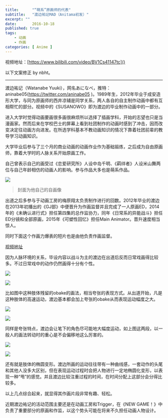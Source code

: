 ```yaml
---
title:      "“萌系”原画师的代表"
subtitle:   "渡边祐记MAD（Anitama初发）"
excerpt: ""
date:       2016-10-18
published: true 
tags:
    - 动画
    - 作画
categories: [ Anime ]
---
```


视频地址：[https://www.bilibili.com/video/BV1Cs41147tc]()

以下文案修正 by nbht。

-----

渡边祐记（Watanabe Yuuki），网名あになべ，推特：aninabe05(https://twitter.com/aninabe05 )。1989年生，2012年毕业于成安造形大学，与同为原画师的西井凉辅是同学关系，两人各自的自主制作动画中都有互相帮忙的部分。视频中的《SUSANOWO》即为渡边的毕业制作动画中的一部分。

进入大学时觉得动画要画很多画很麻烦所以选择了插画学科，开始的志望也只是当漫画家。然而后来在学校巴士的屏幕上看到社团制作的动画时感到了冲击，因而改变决定往动画方向进发。在所选学科基本不教动画知识的情况下靠着社团前辈的教导学习动画知识。

大学毕业后参与了三个月的商业动画的动画作业作为基础锻炼，之后成为自由原画师，靠着大学时的人脉关系开始原画工作。

自己曾表示自己的画受过《恋爱研究所》人设中岛千明、《羁绊者》人设米山舞两位与自己年龄相仿的动画人的影响。参与作品大多也是萌系作品。

![](/imgs/2016-10-18-渡边祐记MAD/dbb2555bd847b13718ad1a968809d350bf4b3edd.jpg)

> 封面为他自己的自画像

出道之后多参与于动画工房的梅原翔太负责制作进行的回数。2012年毕业的渡边在2013年初播出的《GJ部》中便晋升为作画监督并且完成了一人原画ED，2014年的《未确认进行式》担任第四集的总作监协力，同年《日常系的异能战斗》担任ED分镜和全部原画，2015年《可塑性回忆》担任Main Animator。晋升速度相当惊人。

同时下面这个作画力爆表的短片也是由他负责作画监督。

[视频地址](https://www.bilibili.com/video/av892555)

因为人脉环境的关系，毕设内容以战斗为主的渡边在出道后反而日常戏画得比较多。不过日常戏中的动作仍然画得十分有个性。

![](/imgs/2016-10-18-渡边祐记MAD/3432179a203c396bf83d3bf4e0efbc0ddbb02b00.jpg)

![](/imgs/2016-10-18-渡边祐记MAD/1579c0c75dd2bf6120b75ecd57016aca2e7a27de.jpg)

比如图中这种肢体残留的obake的画法，相当夸张的表现方式。从出道开始，凡是这种肢体的高速运动，渡边基本都会加上夸张的obake从而表现运动幅度之大。

![](/imgs/2016-10-18-渡边祐记MAD/054d6908eb27dd5adaba6c0947ecbbf29eb2574a.jpg)

![](/imgs/2016-10-18-渡边祐记MAD/dd4a01cf9edb1d616ad029c4484c75acdeaac72b.jpg)

同样是夸张特点，渡边会让笔下的角色尽可能地大幅度运动，如上图这两段，以一般人的画法转动时的重心是不会偏移地这么厉害的。

![](/imgs/2016-10-18-渡边祐记MAD/0839290cc70d4008fadb7d1ad28449ec2029cb6d.jpg)

![](/imgs/2016-10-18-渡边祐记MAD/4bd30471ee84c331df2d0d5a50b6a2c73bd5eb8d.jpg)

还有就是肢体的椭圆变形。渡边所画的运动往往带有一种曲线感，一套动作的头尾和其他人没多大区别，但在表现运动过程时会把人物进行一定地椭圆化变形，以表现一种“甩”的感觉。并且渡边比较注重过程的时间，在时间分配上这部分会分得比较多。

以上几点综合起来，就显得其作画片段非常有趣、轻松。

近期渡边祐记的活动范围主要还是在动画工房和Trigger，在《NEW GAME！》中负责了重要部分的原画和作监，以这个势头可能在将来不久担任动画人物设计。
